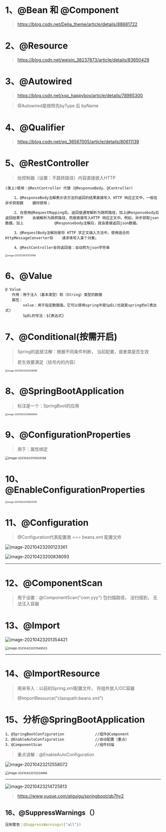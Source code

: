 # 1、@Bean 和 @Component

> https://blog.csdn.net/Delia_theme/article/details/88681722



# 2、@Resource

> https://blog.csdn.net/weixin_38237873/article/details/83650429 



# 3、@Autowired

> https://blog.csdn.net/xsp_happyboy/article/details/78985300

> @Autowired是按照先byType 后 byName 





# 4、@Qualifier

> https://blog.csdn.net/qq_36567005/article/details/80611139





# 5、@RestController

> 给控制器（设置：不跳转路径）内容直接嵌入HTTP

~~~
(类上)使用：@RestController 代替（@ResponseBody、@Controller）

    1、@ResponseBody注解表示该方法的返回的结果直接写入 HTTP 响应正文中，一般在异步获取数	据时使用；

	2、在使用@RequestMapping后，返回值通常解析为跳转路径，加上@Responsebody后返回结果不	会被解析为跳转路径，而是直接写入HTTP 响应正文中。例如，异步获取json数据，加上		       	 @Responsebody注解后，就会直接返回json数据。

	3、@RequestBody注解则是将 HTTP 求正文插入方法中，使用适合的HttpMessageConverter将	请求体写入某个对象。
	
	4、@RestController会将返回值：自动转为json字符串
~~~

<img src="https://gitee.com/sheep-are-flying-in-the-sky/my-picture/raw/master/picture6/image-20210129170735768.png" alt="image-20210129170735768" style="zoom:50%;" />



# 6、@Value

    @ Value
       作用：用于注入（基本类型）和（String）类型的数据
       属性：
       		value：用于指定数据值。它可以使用spring中是SpEL(也就是spring的el表达式)
        	SpEL的写法：${表达式}






# 7、@Conditional(按需开启)

> Spring的底层注解：根据不同条件判断， 当前配置，或者类是否生效
>
> 若生效要满足（括号内的内容）

<img src="https://gitee.com/sheep-are-flying-in-the-sky/my-picture/raw/master/picture9/image-20210423202529099.png" alt="image-20210423202529099" style="zoom:50%;" />



# 8、@SpringBootApplication

> 标注是一个：SpringBoot的应用

<img src="https://gitee.com/sheep-are-flying-in-the-sky/my-picture/raw/master/picture9/image-20210423200600804.png" alt="image-20210423200600804" style="zoom:50%;" />



# 9、@ConfigurationProperties

> 用于：属性绑定

<img src="https://gitee.com/sheep-are-flying-in-the-sky/my-picture/raw/master/picture9/image-20210423110553138.png" alt="image-20210423110553138" style="zoom:67%;" />



# 10、@EnableConfigurationProperties

<img src="https://gitee.com/sheep-are-flying-in-the-sky/my-picture/raw/master/picture9/image-20210423205825705.png" alt="image-20210423205825705" style="zoom:50%;" />



# 11、@Configuration

> @Configuration代表配置类 ===  beans.xml 配置文件

![image-20210423200123361](https://gitee.com/sheep-are-flying-in-the-sky/my-picture/raw/master/picture9/image-20210423200123361.png)

![image-20210423200838093](https://gitee.com/sheep-are-flying-in-the-sky/my-picture/raw/master/picture9/image-20210423200838093.png)

---



# 12、@ComponentScan

> 用于设置：@ComponentScan("com.yyy") 包扫描路径， 没扫描到， 无法注入容器



# 13、@Import

![image-20210423201354421](https://gitee.com/sheep-are-flying-in-the-sky/my-picture/raw/master/picture9/image-20210423201354421.png)

<img src="https://gitee.com/sheep-are-flying-in-the-sky/my-picture/raw/master/picture9/image-20210423201549523.png" alt="image-20210423201549523" style="zoom: 67%;" />

---



# 14、@ImportResource

> 用来导入：以前的Spring.xml配置文件， 将组件放入IOC容器
>
> @ImportResource("classpath:beans.xml")







# 15、分析@SpringBootApplication

~~~
1、@SpringBootConfiguration				//组件@Component
2、@EnableAutoConfiguration				//自动配置（重点）
3、@ComponentScan						//组件扫描
~~~



> 重点讲解：@EnableAutoConfiguration

![image-20210423212558072](https://gitee.com/sheep-are-flying-in-the-sky/my-picture/raw/master/picture9/image-20210423212558072.png)

<img src="https://gitee.com/sheep-are-flying-in-the-sky/my-picture/raw/master/picture9/image-20210423213224966.png" alt="image-20210423213224966" style="zoom: 67%;" />

---



<img src="https://gitee.com/sheep-are-flying-in-the-sky/my-picture/raw/master/picture9/image-20210423214725813.png" alt="image-20210423214725813"  />

> https://www.yuque.com/atguigu/springboot/qb7hy2 





## 16、@SuppressWarnings（）

~~~java
压制警告：@SuppressWarnings({"all"})
~~~

